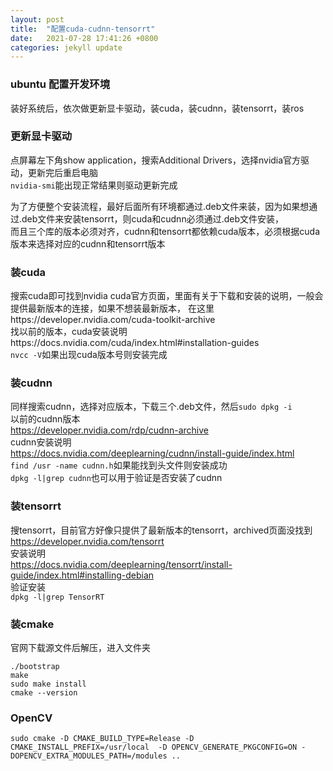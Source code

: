 ```yaml
---
layout: post
title:  "配置cuda-cudnn-tensorrt"
date:   2021-07-28 17:41:26 +0800
categories: jekyll update
---
```


### ubuntu 配置开发环境

装好系统后，依次做更新显卡驱动，装cuda，装cudnn，装tensorrt，装ros

### 更新显卡驱动
点屏幕左下角show application，搜索Additional Drivers，选择nvidia官方驱动，更新完后重启电脑   
`nvidia-smi`能出现正常结果则驱动更新完成

为了方便整个安装流程，最好后面所有环境都通过.deb文件来装，因为如果想通过.deb文件来安装tensorrt，则cuda和cudnn必须通过.deb文件安装，  
而且三个库的版本必须对齐，cudnn和tensorrt都依赖cuda版本，必须根据cuda版本来选择对应的cudnn和tensorrt版本   

### 装cuda
搜索cuda即可找到nvidia cuda官方页面，里面有关于下载和安装的说明，一般会提供最新版本的连接，如果不想装最新版本，
在这里https://developer.nvidia.com/cuda-toolkit-archive    
找以前的版本，cuda安装说明https://docs.nvidia.com/cuda/index.html#installation-guides    
`nvcc -V`如果出现cuda版本号则安装完成

### 装cudnn
同样搜索cudnn，选择对应版本，下载三个.deb文件，然后`sudo dpkg -i`   
以前的cudnn版本    
https://developer.nvidia.com/rdp/cudnn-archive   
cudnn安装说明    
https://docs.nvidia.com/deeplearning/cudnn/install-guide/index.html   
`find /usr -name cudnn.h`如果能找到头文件则安装成功    
`dpkg -l|grep cudnn`也可以用于验证是否安装了cudnn

### 装tensorrt
搜tensorrt，目前官方好像只提供了最新版本的tensorrt，archived页面没找到   
https://developer.nvidia.com/tensorrt   
安装说明   
https://docs.nvidia.com/deeplearning/tensorrt/install-guide/index.html#installing-debian   
验证安装   
`dpkg -l|grep TensorRT`  

### 装cmake
官网下载源文件后解压，进入文件夹
```
./bootstrap  
make   
sudo make install  
cmake --version
```

### OpenCV
```
sudo cmake -D CMAKE_BUILD_TYPE=Release -D CMAKE_INSTALL_PREFIX=/usr/local  -D OPENCV_GENERATE_PKGCONFIG=ON -DOPENCV_EXTRA_MODULES_PATH=/modules ..